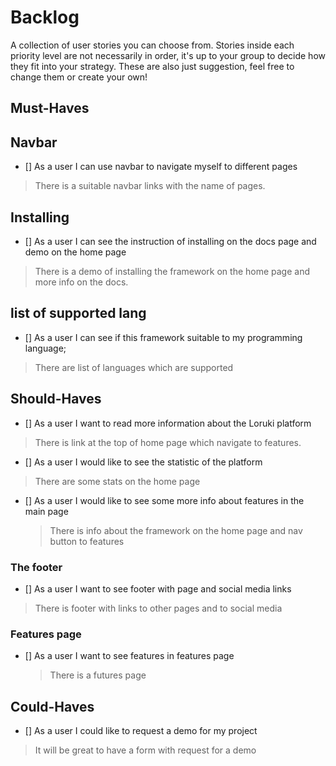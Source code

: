 # Backlog

A collection of user stories you can choose from. Stories inside each priority
level are not necessarily in order, it's up to your group to decide how they fit
into your strategy. These are also just suggestion, feel free to change them or
create your own!

## Must-Haves

## Navbar

- [] As a user I can use navbar to navigate myself to different pages

> There is a suitable navbar links with the name of pages.

## Installing

- [] As a user I can see the instruction of installing on the docs page and demo
  on the home page

> There is a demo of installing the framework on the home page and more info on
> the docs.

## list of supported lang

- [] As a user I can see if this framework suitable to my programming language;

> There are list of languages which are supported

## Should-Haves

- [] As a user I want to read more information about the Loruki platform

> There is link at the top of home page which navigate to features.

- [] As a user I would like to see the statistic of the platform

> There are some stats on the home page

- [] As a user I would like to see some more info about features in the main
  page

  > There is info about the framework on the home page and nav button to
  > features

### The footer

- [] As a user I want to see footer with page and social media links

> There is footer with links to other pages and to social media

### Features page

- [] As a user I want to see features in features page
  > There is a futures page

## Could-Haves

- [] As a user I could like to request a demo for my project

> It will be great to have a form with request for a demo
